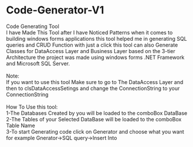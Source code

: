 # Code-Generator-V1
Code Generating Tool <br />
I have Made This Tool after I have Noticed Patterns when it comes to building windows forms applications this tool helped me in generating SQL queries and CRUD Function with just a click this tool
can also Generate Classes for DataAccess Layer and Business Layer based on the 3-tier Architecture the project was made using windows forms .NET Framework and Microsoft SQL Server.<br />
<br />
Note:<br />If you want to use this tool Make sure to go to The DataAccess Layer and then to clsDataAccessSetings and change the ConnectionString to your ConnectionString<br />
<br />
How To Use this tool:<br />
1-The Databases Created by you will be loaded to the comboBox DataBase<br />
2-The Tables of your Selected DataBase will be loaded to the comboBox Table Name<br />
3-To start Generating code click on Generator and choose what you want for example Gnerator->SQL query->Insert Into<br />


